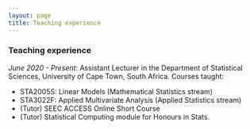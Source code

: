 ```yaml
---
layout: page
title: Teaching experience
---
```



### Teaching experience

 *June 2020 - Present*: Assistant Lecturer in the Department of Statistical Sciences, University of Cape Town, South Africa. Courses taught:
  * STA2005S: Linear Models (Mathematical Statistics stream)
  * STA3022F: Applied Multivariate Analysis (Applied Statistics stream)
  * (Tutor) SEEC ACCESS Online Short Course
  * (Tutor) Statistical Computing module for Honours in Stats. 
